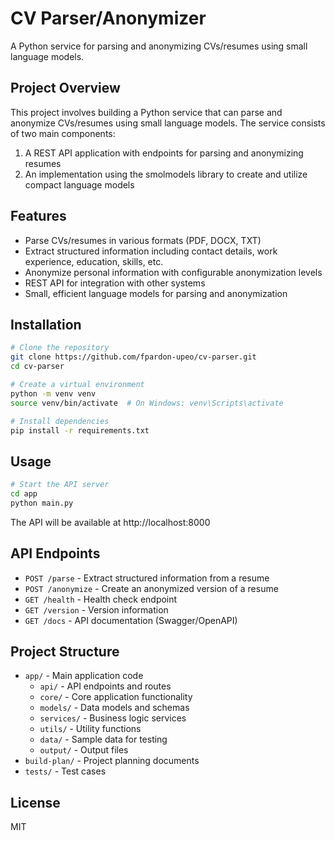 # CV Parser/Anonymizer

A Python service for parsing and anonymizing CVs/resumes using small language models.

## Project Overview

This project involves building a Python service that can parse and anonymize CVs/resumes using small language models. The service consists of two main components:
1. A REST API application with endpoints for parsing and anonymizing resumes
2. An implementation using the smolmodels library to create and utilize compact language models

## Features

- Parse CVs/resumes in various formats (PDF, DOCX, TXT)
- Extract structured information including contact details, work experience, education, skills, etc.
- Anonymize personal information with configurable anonymization levels
- REST API for integration with other systems
- Small, efficient language models for parsing and anonymization

## Installation

```bash
# Clone the repository
git clone https://github.com/fpardon-upeo/cv-parser.git
cd cv-parser

# Create a virtual environment
python -m venv venv
source venv/bin/activate  # On Windows: venv\Scripts\activate

# Install dependencies
pip install -r requirements.txt
```

## Usage

```bash
# Start the API server
cd app
python main.py
```

The API will be available at http://localhost:8000

## API Endpoints

- `POST /parse` - Extract structured information from a resume
- `POST /anonymize` - Create an anonymized version of a resume
- `GET /health` - Health check endpoint
- `GET /version` - Version information
- `GET /docs` - API documentation (Swagger/OpenAPI)

## Project Structure

- `app/` - Main application code
  - `api/` - API endpoints and routes
  - `core/` - Core application functionality
  - `models/` - Data models and schemas
  - `services/` - Business logic services
  - `utils/` - Utility functions
  - `data/` - Sample data for testing
  - `output/` - Output files
- `build-plan/` - Project planning documents
- `tests/` - Test cases

## License

MIT 